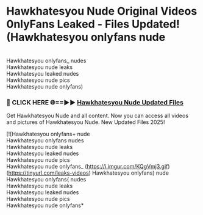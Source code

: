 # Hawkhatesyou Nude Original Videos 0nlyFans Leaked - Files Updated! (Hawkhatesyou onlyfans nude<br>
<br>
Hawkhatesyou onlyfans_ nudes<br>
Hawkhatesyou nude leaks<br>
Hawkhatesyou leaked nudes<br>
Hawkhatesyou nude pics<br>
Hawkhatesyou nude onlyfans)

<h3>🔴 CLICK HERE 🌐==►► <a href="https://tinyurl.com/leaks-videos" rel="nofollow">Hawkhatesyou Nude Updated Files</a></h3>

Get Hawkhatesyou Nude and all content. Now you can access all videos and pictures of Hawkhatesyou Nude. New Updated Files 2025!

[![Hawkhatesyou onlyfans+ nude<br>
Hawkhatesyou onlyfans nudes<br>
Hawkhatesyou nude leaks<br>
Hawkhatesyou leaked nudes<br>
Hawkhatesyou nude pics<br>
Hawkhatesyou nude onlyfans_
(https://i.imgur.com/KQgVmj3.gif)(https://tinyurl.com/leaks-videos)
Hawkhatesyou onlyfans) nude<br>
Hawkhatesyou onlyfans{ nudes<br>
Hawkhatesyou nude leaks<br>
Hawkhatesyou leaked nudes<br>
Hawkhatesyou nude pics<br>
Hawkhatesyou nude onlyfans*